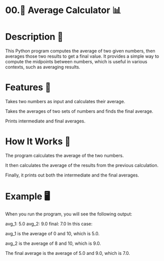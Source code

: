 # 00.🧮 Average Calculator 📊
# Description 📜
This Python program computes the average of two given numbers, then averages those two results to get a final value. It provides a simple way to compute the midpoints between numbers, which is useful in various contexts, such as averaging results.

# Features 🎯
Takes two numbers as input and calculates their average.

Takes the averages of two sets of numbers and finds the final average.

Prints intermediate and final averages.

# How It Works 🔄
The program calculates the average of the two numbers.

It then calculates the average of the results from the previous calculation.

Finally, it prints out both the intermediate and the final averages.

# Example 🖥️
When you run the program, you will see the following output:


avg_1: 5.0
avg_2: 9.0
final: 7.0
In this case:

avg_1 is the average of 0 and 10, which is 5.0.

avg_2 is the average of 8 and 10, which is 9.0.

The final average is the average of 5.0 and 9.0, which is 7.0.